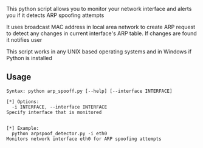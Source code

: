 This python script allows you to monitor your network interface and alerts you if it detects ARP spoofing attempts

It uses broadcast MAC address in local area network to create ARP request to detect any changes in current interface's ARP table. If changes are found it notifies user

This script works in any UNIX based operating systems and in Windows if Python is installed

## Usage

```
Syntax: python arp_spooff.py [--help] [--interface INTERFACE]

[*] Options:
  -i INTERFACE, --interface INTERFACE                             Specify interface that is monitored


[*] Example:
  python arpspoof_detector.py -i eth0                             Monitors network interface eth0 for ARP spoofing attempts

```

